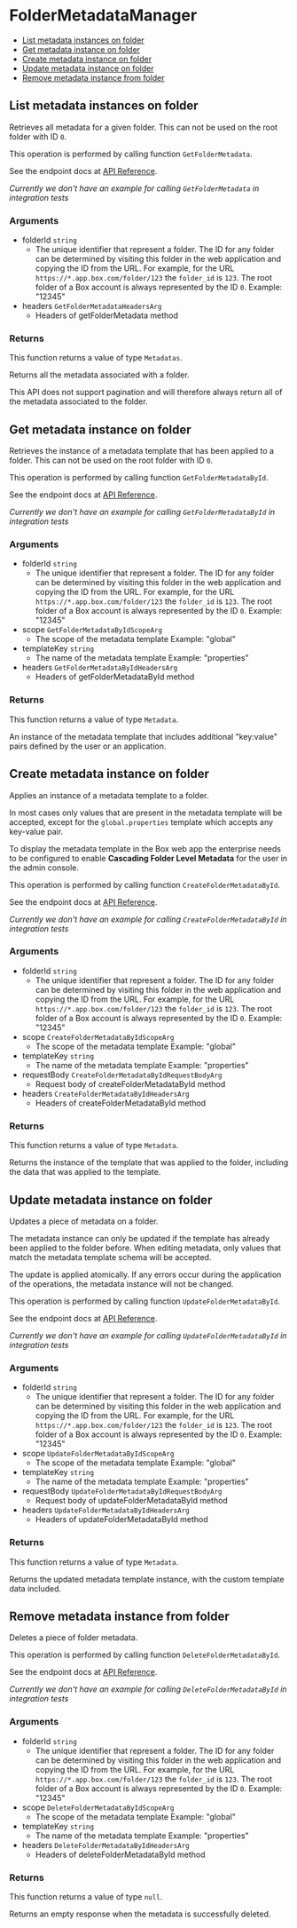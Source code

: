# FolderMetadataManager


- [List metadata instances on folder](#list-metadata-instances-on-folder)
- [Get metadata instance on folder](#get-metadata-instance-on-folder)
- [Create metadata instance on folder](#create-metadata-instance-on-folder)
- [Update metadata instance on folder](#update-metadata-instance-on-folder)
- [Remove metadata instance from folder](#remove-metadata-instance-from-folder)

## List metadata instances on folder

Retrieves all metadata for a given folder. This can not be used on the root
folder with ID `0`.

This operation is performed by calling function `GetFolderMetadata`.

See the endpoint docs at
[API Reference](https://developer.box.com/reference/get-folders-id-metadata/).

*Currently we don't have an example for calling `GetFolderMetadata` in integration tests*

### Arguments

- folderId `string`
  - The unique identifier that represent a folder.  The ID for any folder can be determined by visiting this folder in the web application and copying the ID from the URL. For example, for the URL `https://*.app.box.com/folder/123` the `folder_id` is `123`.  The root folder of a Box account is always represented by the ID `0`. Example: "12345"
- headers `GetFolderMetadataHeadersArg`
  - Headers of getFolderMetadata method


### Returns

This function returns a value of type `Metadatas`.

Returns all the metadata associated with a folder.

This API does not support pagination and will therefore always return
all of the metadata associated to the folder.


## Get metadata instance on folder

Retrieves the instance of a metadata template that has been applied to a
folder. This can not be used on the root folder with ID `0`.

This operation is performed by calling function `GetFolderMetadataById`.

See the endpoint docs at
[API Reference](https://developer.box.com/reference/get-folders-id-metadata-id-id/).

*Currently we don't have an example for calling `GetFolderMetadataById` in integration tests*

### Arguments

- folderId `string`
  - The unique identifier that represent a folder.  The ID for any folder can be determined by visiting this folder in the web application and copying the ID from the URL. For example, for the URL `https://*.app.box.com/folder/123` the `folder_id` is `123`.  The root folder of a Box account is always represented by the ID `0`. Example: "12345"
- scope `GetFolderMetadataByIdScopeArg`
  - The scope of the metadata template Example: "global"
- templateKey `string`
  - The name of the metadata template Example: "properties"
- headers `GetFolderMetadataByIdHeadersArg`
  - Headers of getFolderMetadataById method


### Returns

This function returns a value of type `Metadata`.

An instance of the metadata template that includes
additional "key:value" pairs defined by the user or
an application.


## Create metadata instance on folder

Applies an instance of a metadata template to a folder.

In most cases only values that are present in the metadata template
will be accepted, except for the `global.properties` template which accepts
any key-value pair.

To display the metadata template in the Box web app the enterprise needs to be
configured to enable **Cascading Folder Level Metadata** for the user in the
admin console.

This operation is performed by calling function `CreateFolderMetadataById`.

See the endpoint docs at
[API Reference](https://developer.box.com/reference/post-folders-id-metadata-id-id/).

*Currently we don't have an example for calling `CreateFolderMetadataById` in integration tests*

### Arguments

- folderId `string`
  - The unique identifier that represent a folder.  The ID for any folder can be determined by visiting this folder in the web application and copying the ID from the URL. For example, for the URL `https://*.app.box.com/folder/123` the `folder_id` is `123`.  The root folder of a Box account is always represented by the ID `0`. Example: "12345"
- scope `CreateFolderMetadataByIdScopeArg`
  - The scope of the metadata template Example: "global"
- templateKey `string`
  - The name of the metadata template Example: "properties"
- requestBody `CreateFolderMetadataByIdRequestBodyArg`
  - Request body of createFolderMetadataById method
- headers `CreateFolderMetadataByIdHeadersArg`
  - Headers of createFolderMetadataById method


### Returns

This function returns a value of type `Metadata`.

Returns the instance of the template that was applied to the folder,
including the data that was applied to the template.


## Update metadata instance on folder

Updates a piece of metadata on a folder.

The metadata instance can only be updated if the template has already been
applied to the folder before. When editing metadata, only values that match
the metadata template schema will be accepted.

The update is applied atomically. If any errors occur during the
application of the operations, the metadata instance will not be changed.

This operation is performed by calling function `UpdateFolderMetadataById`.

See the endpoint docs at
[API Reference](https://developer.box.com/reference/put-folders-id-metadata-id-id/).

*Currently we don't have an example for calling `UpdateFolderMetadataById` in integration tests*

### Arguments

- folderId `string`
  - The unique identifier that represent a folder.  The ID for any folder can be determined by visiting this folder in the web application and copying the ID from the URL. For example, for the URL `https://*.app.box.com/folder/123` the `folder_id` is `123`.  The root folder of a Box account is always represented by the ID `0`. Example: "12345"
- scope `UpdateFolderMetadataByIdScopeArg`
  - The scope of the metadata template Example: "global"
- templateKey `string`
  - The name of the metadata template Example: "properties"
- requestBody `UpdateFolderMetadataByIdRequestBodyArg`
  - Request body of updateFolderMetadataById method
- headers `UpdateFolderMetadataByIdHeadersArg`
  - Headers of updateFolderMetadataById method


### Returns

This function returns a value of type `Metadata`.

Returns the updated metadata template instance, with the
custom template data included.


## Remove metadata instance from folder

Deletes a piece of folder metadata.

This operation is performed by calling function `DeleteFolderMetadataById`.

See the endpoint docs at
[API Reference](https://developer.box.com/reference/delete-folders-id-metadata-id-id/).

*Currently we don't have an example for calling `DeleteFolderMetadataById` in integration tests*

### Arguments

- folderId `string`
  - The unique identifier that represent a folder.  The ID for any folder can be determined by visiting this folder in the web application and copying the ID from the URL. For example, for the URL `https://*.app.box.com/folder/123` the `folder_id` is `123`.  The root folder of a Box account is always represented by the ID `0`. Example: "12345"
- scope `DeleteFolderMetadataByIdScopeArg`
  - The scope of the metadata template Example: "global"
- templateKey `string`
  - The name of the metadata template Example: "properties"
- headers `DeleteFolderMetadataByIdHeadersArg`
  - Headers of deleteFolderMetadataById method


### Returns

This function returns a value of type `null`.

Returns an empty response when the metadata is
successfully deleted.


